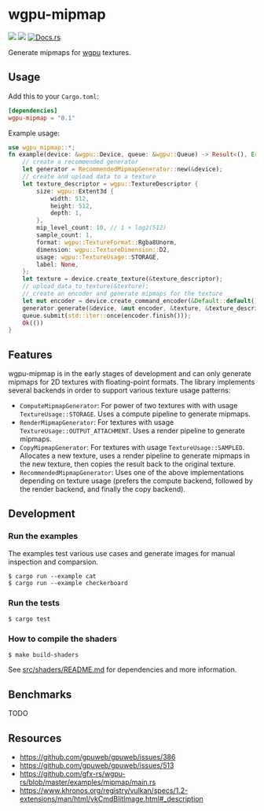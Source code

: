 # wgpu-mipmap

[![](https://github.com/jshrake/wgpu-mipmap/workflows/ci/badge.svg)](https://github.com/jshrake/wgpu-mipmap/actions?query=workflow%3Aci)
[![](https://meritbadge.herokuapp.com/wgpu-mipmap)](https://crates.io/crates/wgpu-mipmap)
[![Docs.rs](https://docs.rs/wgpu-mipmap/badge.svg)](https://docs.rs/wgpu-mipmap)

Generate mipmaps for [wgpu](https://github.com/gfx-rs/wgpu-rs) textures.

## Usage

Add this to your `Cargo.toml`:

```toml
[dependencies]
wgpu-mipmap = "0.1"
```

Example usage:

```rust
use wgpu_mipmap::*;
fn example(device: &wgpu::Device, queue: &wgpu::Queue) -> Result<(), Error> {
    // create a recommended generator
    let generator = RecommendedMipmapGenerator::new(&device);
    // create and upload data to a texture
    let texture_descriptor = wgpu::TextureDescriptor {
        size: wgpu::Extent3d {
            width: 512,
            height: 512,
            depth: 1,
        },
        mip_level_count: 10, // 1 + log2(512)
        sample_count: 1,
        format: wgpu::TextureFormat::Rgba8Unorm,
        dimension: wgpu::TextureDimension::D2,
        usage: wgpu::TextureUsage::STORAGE,
        label: None,
    };
    let texture = device.create_texture(&texture_descriptor);
    // upload_data_to_texture(&texture);
    // create an encoder and generate mipmaps for the texture
    let mut encoder = device.create_command_encoder(&Default::default());
    generator.generate(&device, &mut encoder, &texture, &texture_descriptor)?;
    queue.submit(std::iter::once(encoder.finish()));
    Ok(())
}
```

## Features

wgpu-mipmap is in the early stages of development and can only generate mipmaps for
2D textures with floating-point formats. The library implements several backends
in order to support various texture usage patterns:

- `ComputeMipmapGenerator`: For power of two textures with with usage
  `TextureUsage::STORAGE`. Uses a compute pipeline to generate mipmaps.
- `RenderMipmapGenerator`: For textures with usage
  `TextureUsage::OUTPUT_ATTACHMENT`. Uses a render pipeline to generate mipmaps.
- `CopyMipmapGenerator`: For textures with usage `TextureUsage::SAMPLED`.
  Allocates a new texture, uses a render pipeline to generate mipmaps in the new
  texture, then copies the result back to the original texture.
- `RecommendedMipmapGenerator`: Uses one of the above implementations depending
  on texture usage (prefers the compute backend, followed by the render backend,
  and finally the copy backend).

## Development

### Run the examples

The examples test various use cases and generate images for manual inspection and comparsion.

```console
$ cargo run --example cat
$ cargo run --example checkerboard
```

### Run the tests

```console
$ cargo test
```

### How to compile the shaders

```console
$ make build-shaders
```

See [src/shaders/README.md](src/shaders/README.md) for dependencies and more information.

## Benchmarks

TODO

## Resources

- https://github.com/gpuweb/gpuweb/issues/386
- https://github.com/gpuweb/gpuweb/issues/513
- https://github.com/gfx-rs/wgpu-rs/blob/master/examples/mipmap/main.rs
- https://www.khronos.org/registry/vulkan/specs/1.2-extensions/man/html/vkCmdBlitImage.html#_description

